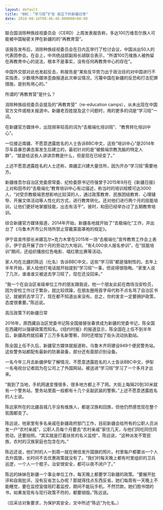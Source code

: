 ```yaml
---
layout: default
title: "BBC：“学习班”扩张 高压下的新疆日常"
date: 2018-08-16T09:46:40.000000+08:00
---
```


联合国消除种族歧视委员会（CERD）上周发表报告称，多达100万维吾尔族人可能被中国秘密关押在新疆的的“再教育营”。

该报告发布后，消除种族歧视委员会在日内瓦举行了检讨会议，中国派出50人的代表团参会。在会上，中共统战部副局长胡联合表示，“所谓100万维族人被拘留在再教育中心的说法，根本不是事实，没有任何再教育中心的存在”。

中国外交部对此也发起反击，称报告是“某些反华势力出于政治目的对中国进行不实指责，少数境外媒体歪曲报道此次审议情况，污蔑中国在新疆的反恐和打击犯罪措施，是别有用心的。”

所谓的“再教育营”是什么？

消除种族歧视委员会提及的“再教育营”（re-education camps），从未出现在中国官方文件或相关报道中。新疆老百姓提及这个问题时，用的更多的词是“学习班”一词。

在新疆官方媒体中，出现频率较高的词为“去极端化培训班”、“教育转化培训中心”。

一位接近南疆、不愿意透露姓名的人士告诉BBC中文，这些“培训中心”是2014年莎车县暴恐袭击案发生后建立的，最初针对的是“被极端宗教洗脑的特定人群”，“就是给这些人讲讲宗教是什么，但是现在已经变了。”

上述不愿意透露姓名的人士还称，南疆正兴建大量住所，因为开办“学习班”需要地方。

新疆维吾尔自治区党委原常委、纪检委原书记符强曾于2015年9月在《新疆日报》上对和田市的“去极端化”教育培训中心有过描述，称当时的培训规模可达3000人，“对受宗教极端思想影响比较深的人，通过政策教育、民族团结教育、心理辅导、开展文体活动等人性化的方式，进行教育转化。还对他们进行两个月的技能培训，让他们更好地掌握技能，出去有活干”。彼时，和田已经举办过了五期教育培训。

综合新疆官方媒体报道，2014年开始，新疆各地就开始了“去极端化”工作，并出台了《乌鲁木齐市公共场所禁止穿戴蒙面罩袍的规定》。

伊宁县宣传部长米娜瓦尔•克力木曾在2015年一场“去极端化”宣传教育工作会上表示，伊宁县开展了四个月的劳动力大培训，“有4,000余人报名参训”，在“技能培训”期间，还组织播放红色电影、唱红歌比赛等活动。

家人均在北疆的陈远（化名）告诉BBC中文，这些“学习班”都是强制性的。去年上半年开始，家人给他打电话就开始提到“学习班”一事，但说得很隐晦。“家里人说了几次，谁谁谁又被送去学习班了，现在还没回来。”

“我一个在自治区省级单位工作的朋友跟我说，他一个朋友此前在商场当安检员，因为安检工作过于繁杂，就比较烦躁，在朋友圈用首字母代称不点名骂了自治区书记，就被抓去学习了，现在都不知道出来没有。总之，你的发言一定要拥护政策，态度很重要。”陈远说。

高压政策下的新疆日常

2016年，原西藏自治区党委书记陈全国接替张春贤成为新疆的党委书记，陈全国在西藏时以强硬政策而知名。《纽约时报》的报道显示，陈全国在上任不到半年后，新疆政府就招募了三万多名新警察，同时还增加了街头流动执勤站。

陈全国上任不久后，新疆官方媒体就报道称，乌鲁木齐将建设949个便民警务站。这些警务站都配有最新的防暴装备，部分还有面部识别设备。

一名今年三月去新疆伊犁了解情况、不愿意透露姓名的人士告诉BBC中文，伊犁一名电视台记者因为在公司上了外国网站，被送进“学习班”学习了一个多月才出来。

“我到了当地，手机网速变慢很多，很多地方都上不了网。大街上每隔20到30米就有一个警务站，警务站里面一般都有十几个全副武装的警察。”上述不愿意透露姓名的人士说。

陈远家所在的北疆县城几乎没有维族人，都是汉族和回族，但他仍然感觉现在整个氛围都变了。

陈远说，他家里有多名亲戚在新疆政府部门工作，目前新疆会给所有的公职人员派发一户“农村亲戚”，公职人员每个月要去“农村亲戚”家住几天，与他们同吃同住同劳动，还要拍照。“其实就是打着扶贫的名义监控”，陈远说，“这种派发不管民族，农村的汉族家庭也包含在内。”

陈远还说，他们村的人一到周一就在微信发升国旗的照片。村里每户都要派一个人去升国旗，长时间不去优惠政策就没有了。“我们村每天晚上都有村里组织的卫兵巡逻，一个人一个棍子。治安很安全，都可以夜不闭户了。”

陈远的妹妹在新疆一个事业单位工作，每天晚上都要学习新疆的政策。“要展开批评和自我批评。没有反省怎么办呢？那就得找点东西反省。她们每周有一天晚上不能睡觉，要在监控室值班盯着监控，期间不能玩手机，不然罚款。她们图书馆的书，如果发现有与现行政策不符的，都要销毁。”陈远说。

（应采访对象要求，为保护其安全，文中所述“陈远”为化名。）

